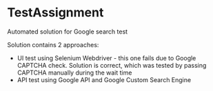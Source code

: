 # TestAssignment
Automated solution for Google search test

Solution contains 2 approaches:
* UI test using Selenium Webdriver - this one fails due to Google CAPTCHA check. Solution is correct, which was tested by passing CAPTCHA manually during the wait time
* API test using Google API and Google Custom Search Engine
